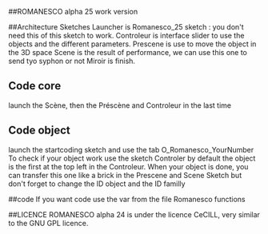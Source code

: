 ##ROMANESCO alpha 25
work version

##Architecture Sketches
Launcher is Romanesco_25 sketch : you don't need this of this sketch to work.
Controleur is interface slider to use the objects and the different parameters.
Prescene is use to move the object in the 3D space
Scene is the result of performance, we can use this one to send tyo syphon or not
Miroir is finish.

## Code core
launch the Scène, then the Préscène and Controleur in the last time

## Code object
launch the startcoding sketch and use the tab O_Romanesco_YourNumber
To check if your object work use the sketch Controler 
by default the object is the first at the top left in the Controleur.
When your object is done, you can transfer this one like a brick in the Prescene and Scene Sketch 
but don't forget to change the ID object and the ID familly

##code
If you want code use the var from the file Romanesco functions


##LICENCE
ROMANESCO alpha 24 is under the licence CeCILL, very similar to the GNU GPL licence.



